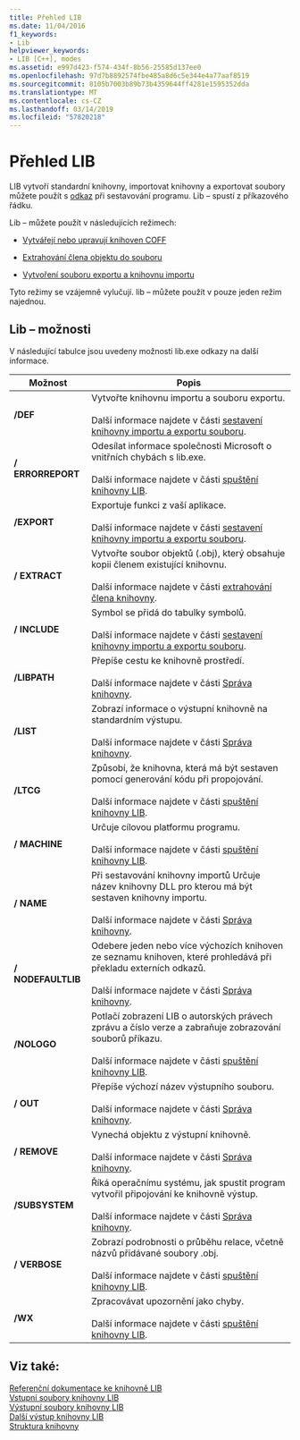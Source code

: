 ```yaml
---
title: Přehled LIB
ms.date: 11/04/2016
f1_keywords:
- Lib
helpviewer_keywords:
- LIB [C++], modes
ms.assetid: e997d423-f574-434f-8b56-25585d137ee0
ms.openlocfilehash: 97d7b8892574fbe485a8d6c5e344e4a77aaf8519
ms.sourcegitcommit: 8105b7003b89b73b4359644ff4281e1595352dda
ms.translationtype: MT
ms.contentlocale: cs-CZ
ms.lasthandoff: 03/14/2019
ms.locfileid: "57820218"
---
```

# <a name="overview-of-lib"></a>Přehled LIB

LIB vytvoří standardní knihovny, importovat knihovny a exportovat soubory můžete použít s [odkaz](linker-options.md) při sestavování programu. Lib – spustí z příkazového řádku.

Lib – můžete použít v následujících režimech:

- [Vytvářejí nebo upravují knihoven COFF](managing-a-library.md)

- [Extrahování člena objektu do souboru](extracting-a-library-member.md)

- [Vytvoření souboru exportu a knihovnu importu](working-with-import-libraries-and-export-files.md)

Tyto režimy se vzájemně vylučují. lib – můžete použít v pouze jeden režim najednou.

## <a name="lib-options"></a>Lib – možnosti

V následující tabulce jsou uvedeny možnosti lib.exe odkazy na další informace.

|Možnost|Popis|
|-|-|
|**/DEF**|Vytvořte knihovnu importu a souboru exportu.<br/><br/>Další informace najdete v části [sestavení knihovny importu a exportu souboru](building-an-import-library-and-export-file.md).|
|**/ ERRORREPORT**|   Odesílat informace společnosti Microsoft o vnitřních chybách s lib.exe.<br/><br/>Další informace najdete v části [spuštění knihovny LIB](running-lib.md).|
|**/EXPORT**|   Exportuje funkci z vaší aplikace.<br/><br/>Další informace najdete v části [sestavení knihovny importu a exportu souboru](building-an-import-library-and-export-file.md).|
|**/ EXTRACT**|   Vytvořte soubor objektů (.obj), který obsahuje kopii členem existující knihovnu.<br/><br/>Další informace najdete v části [extrahování člena knihovny](extracting-a-library-member.md).|
|**/ INCLUDE**|   Symbol se přidá do tabulky symbolů.<br/><br/>Další informace najdete v části [sestavení knihovny importu a exportu souboru](building-an-import-library-and-export-file.md).|
|**/LIBPATH**|   Přepíše cestu ke knihovně prostředí.<br/><br/>Další informace najdete v části [Správa knihovny](managing-a-library.md).|
|**/LIST**|   Zobrazí informace o výstupní knihovně na standardním výstupu.<br/><br/>Další informace najdete v části [Správa knihovny](managing-a-library.md).|
|**/LTCG**|   Způsobí, že knihovna, která má být sestaven pomocí generování kódu při propojování.<br/><br/>Další informace najdete v části [spuštění knihovny LIB](running-lib.md).|
|**/ MACHINE**|   Určuje cílovou platformu programu.<br/><br/>Další informace najdete v části [spuštění knihovny LIB](running-lib.md).|
|**/ NAME**|   Při sestavování knihovny importů Určuje název knihovny DLL pro kterou má být sestaven knihovny importu.<br/><br/>Další informace najdete v části [Správa knihovny](managing-a-library.md).|
|**/ NODEFAULTLIB**|   Odebere jeden nebo více výchozích knihoven ze seznamu knihoven, které prohledává při překladu externích odkazů.<br/><br/>Další informace najdete v části [Správa knihovny](managing-a-library.md).|
|**/NOLOGO**|   Potlačí zobrazení LIB o autorských právech zprávu a číslo verze a zabraňuje zobrazování souborů příkazu.<br/><br/>Další informace najdete v části [spuštění knihovny LIB](running-lib.md).|
|**/ OUT**|   Přepíše výchozí název výstupního souboru.<br/><br/>Další informace najdete v části [Správa knihovny](managing-a-library.md).|
|**/ REMOVE**|   Vynechá objektu z výstupní knihovně.<br/><br/>Další informace najdete v části [Správa knihovny](managing-a-library.md).|
|**/SUBSYSTEM**|   Říká operačnímu systému, jak spustit program vytvořil připojování ke knihovně výstup.<br/><br/>Další informace najdete v části [Správa knihovny](managing-a-library.md).|
|**/ VERBOSE**|   Zobrazí podrobnosti o průběhu relace, včetně názvů přidávané soubory .obj.<br/><br/>Další informace najdete v části [spuštění knihovny LIB](running-lib.md).|
|**/WX**|   Zpracovávat upozornění jako chyby.<br/><br/>Další informace najdete v části [spuštění knihovny LIB](running-lib.md).|

## <a name="see-also"></a>Viz také:

[Referenční dokumentace ke knihovně LIB](lib-reference.md)<br/>
[Vstupní soubory knihovny LIB](lib-input-files.md)<br/>
[Výstupní soubory knihovny LIB](lib-output-files.md)<br/>
[Další výstup knihovny LIB](other-lib-output.md)<br/>
[Struktura knihovny](structure-of-a-library.md)
